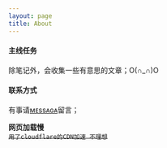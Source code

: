 ```yaml
---
layout: page
title: About
---
```

#### 主线任务
除笔记外，会收集一些有意思的文章；O(∩_∩)O

#### 联系方式
有事请[ᴍᴇssᴀɢᴀ](/message)留言；

**网页加载慢**  
<del>`用了cloudflare的CDN加速 不理想`</del>

